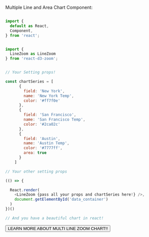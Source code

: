 Multiple Line and Area Chart Component:

```js

import {
  default as React,
  Component,
} from 'react';


import {
  LineZoom as LineZoom
} from 'react-d3-zoom';


// Your Setting props!

const chartSeries = [
      {
        field: 'New York',
        name: 'New York Temp',
        color: '#ff7f0e'
      },
      {
        field: 'San Francisco',
        name: 'San Francisco Temp',
        color: '#2ca02c'
      },
      {
        field: 'Austin',
        name: 'Austin Temp',
        color: '#7777ff',
        area: true
      }
    ]

// Your other setting props

(() => {

  React.render(
    <LineZoom {pass all your props and chartSeries here!} />,
    document.getElementById('data_container')
  )
})()

// And you have a beautiful chart in react!
```

<a href="/zoom/line_multi">
  <button type="button" class="btn btn-success">LEARN MORE ABOUT MULTI LINE ZOOM CHART!!</button>
</a>
